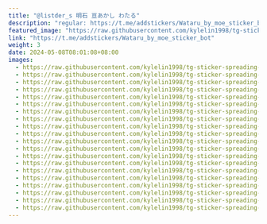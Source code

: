```yaml
---
title: "@listder_s 明石 亘あかし わたる"
description: "regular: https://t.me/addstickers/Wataru_by_moe_sticker_bot"
featured_image: "https://raw.githubusercontent.com/kylelin1998/tg-sticker-spreading-worldwide-images/main/img/9e9c5855-f196-44dc-a1d2-24c030583d93.jpg"
link: "https://t.me/addstickers/Wataru_by_moe_sticker_bot"
weight: 3
date: 2024-05-08T08:01:08+08:00
images:
  - https://raw.githubusercontent.com/kylelin1998/tg-sticker-spreading-worldwide-images/main/img/9e9c5855-f196-44dc-a1d2-24c030583d93.jpg
  - https://raw.githubusercontent.com/kylelin1998/tg-sticker-spreading-worldwide-images/main/img/2b814dcf-c134-446e-bef7-bc80b0ec9c68.jpg
  - https://raw.githubusercontent.com/kylelin1998/tg-sticker-spreading-worldwide-images/main/img/83acaf42-ea60-4c8f-8540-64e36bcaeafc.jpg
  - https://raw.githubusercontent.com/kylelin1998/tg-sticker-spreading-worldwide-images/main/img/23f4cdd2-e84c-41df-9718-9d02b7f06942.jpg
  - https://raw.githubusercontent.com/kylelin1998/tg-sticker-spreading-worldwide-images/main/img/3240e007-62ac-4b11-bc88-fb8aaac129bf.jpg
  - https://raw.githubusercontent.com/kylelin1998/tg-sticker-spreading-worldwide-images/main/img/6890ba49-b17a-49e0-acba-5fb09a7ad54a.jpg
  - https://raw.githubusercontent.com/kylelin1998/tg-sticker-spreading-worldwide-images/main/img/f83b6cf2-bfdf-4c50-90d2-9c564b688b3b.jpg
  - https://raw.githubusercontent.com/kylelin1998/tg-sticker-spreading-worldwide-images/main/img/33030f1b-0971-405f-b428-90561a56ccb7.jpg
  - https://raw.githubusercontent.com/kylelin1998/tg-sticker-spreading-worldwide-images/main/img/7c9dd320-ca2a-4b19-8ad6-bddfdaa370fb.jpg
  - https://raw.githubusercontent.com/kylelin1998/tg-sticker-spreading-worldwide-images/main/img/29781da9-4390-417a-9839-9b6687b20768.jpg
  - https://raw.githubusercontent.com/kylelin1998/tg-sticker-spreading-worldwide-images/main/img/9c8a8a51-af08-45e8-96b9-2783f970b77a.jpg
  - https://raw.githubusercontent.com/kylelin1998/tg-sticker-spreading-worldwide-images/main/img/c85e81f1-0535-4d01-9684-4d60faddf487.jpg
  - https://raw.githubusercontent.com/kylelin1998/tg-sticker-spreading-worldwide-images/main/img/14a350c8-3280-41f5-a9b3-1d0606ec4203.jpg
  - https://raw.githubusercontent.com/kylelin1998/tg-sticker-spreading-worldwide-images/main/img/96b8f289-f1af-41fd-b30a-7947c6914246.jpg
  - https://raw.githubusercontent.com/kylelin1998/tg-sticker-spreading-worldwide-images/main/img/53118312-e792-4f75-a67d-297c5973474c.jpg
  - https://raw.githubusercontent.com/kylelin1998/tg-sticker-spreading-worldwide-images/main/img/511345ad-a6a3-4b1d-a025-fb741cf166ad.jpg
  - https://raw.githubusercontent.com/kylelin1998/tg-sticker-spreading-worldwide-images/main/img/e389bc8f-5370-4f74-a634-fd49bbbba33b.jpg
  - https://raw.githubusercontent.com/kylelin1998/tg-sticker-spreading-worldwide-images/main/img/dc1a8dd6-d4da-433c-99bc-92442dd881c2.jpg
  - https://raw.githubusercontent.com/kylelin1998/tg-sticker-spreading-worldwide-images/main/img/67c726a4-1123-41d2-bdde-886261af0d5b.jpg
  - https://raw.githubusercontent.com/kylelin1998/tg-sticker-spreading-worldwide-images/main/img/d2628ef8-71de-4dc3-82e4-42d7878b0717.jpg
---
```

